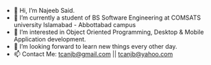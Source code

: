 - 👋 Hi, I’m Najeeb Said.
- 🌱 I’m currently a student of BS Software Engineering at COMSATS university Islamabad - Abbottabad campus
- 👀 I’m interested in Object Oriented Programming, Desktop & Mobile Application development.
- 💞️ I’m looking forward to learn new things every other day. 
- 📫 Contact Me: tcanjb@gmail.com || tcanjb@yahoo.com
